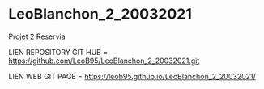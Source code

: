 # LeoBlanchon_2_20032021
Projet 2 Reservia

LIEN REPOSITORY GIT HUB =
https://github.com/LeoB95/LeoBlanchon_2_20032021.git

LIEN WEB GIT PAGE =
https://leob95.github.io/LeoBlanchon_2_20032021/
